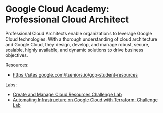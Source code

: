 # Google Cloud Academy: Professional Cloud Architect 

Professional Cloud Architects enable organizations to leverage Google Cloud technologies. With a thorough understanding of cloud architecture and Google Cloud, they design, develop, and manage robust, secure, scalable, highly available, and dynamic solutions to drive business objectives.

Resources:

- <https://sites.google.com/itseniors.io/gcp-student-resources>

Labs:

- [Create and Manage Cloud Resources Challenge Lab](Create-and-Manage-Cloud-Resources-Challenge-Lab.md)
- [Automating Infrastructure on Google Cloud with Terraform: Challenge Lab](Automating-Infrastructure-on-Google-Cloud-with-Terraform.md)
